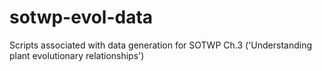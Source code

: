 # sotwp-evol-data
Scripts associated with data generation for SOTWP Ch.3 ('Understanding plant evolutionary relationships')
